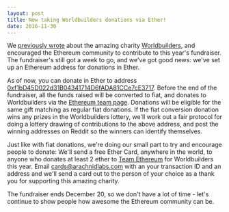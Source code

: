 ```yaml
---
layout: post
title: Now taking Worldbuilders donations via Ether!
date: 2016-11-30
---
```

We [previously wrote](https://ether.cards/blog/2016/11/30/worldbuilders/) about the amazing charity [Worldbuilders](https://worldbuilders.org/), and encouraged the Ethereum community to contribute to this year's fundraiser. The fundraiser's still got a week to go, and we've got good news: we've set up an Ethereum address for donations in Ether.

As of now, you can donate in Ether to address [0xf1bD45D022d31B04341714D6fADA81CCe7cE3717](https://etherscan.io/address/0xf1bD45D022d31B04341714D6fADA81CCe7cE3717). Before the end of the fundraiser, all the funds raised will be converted to fiat, and donates to Worldbuilders via the [Ethereum team page](https://crowdspire.org/campaign/team-ethereum). Donations will be eligible for the same gift matching as regular fiat donations. If the fiat conversion donation wins any prizes in the Worldbuilders lottery, we'll work out a fair protocol for doing a lottery drawing of contributions to the above address, and post the winning addresses on Reddit so the winners can identify themselves.

Just like with fiat donations, we're doing our small part to try and encourage people to donate: We'll send a free Ether Card, anywhere in the world, to anyone who donates at least 2 ether to [Team Ethereum](https://crowdspire.org/campaign/team-ethereum) for Worldbuilders this year. Email [cards@arachnidlabs.com](mailto:cards@arachnidlabs.com) with an your transaction ID and an address and we'll send a card out to the person of your choice as a thank you for supporting this amazing charity.

The fundraiser ends December 20, so we don't have a lot of time - let's continue to show people how awesome the Ethereum community can be.
